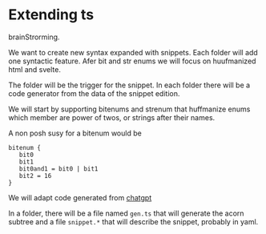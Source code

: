 # Extending ts

brainStrorming.

We want to create new syntax expanded with snippets.
Each folder will add one syntactic feature.
Afer bit and str enums we will focus on huufmanized html and svelte.

The folder will be the trigger for the snippet.
In each folder there will be a code generator from the data of
the snippet edition.

We will start by supporting bitenums and strenum that huffmanize enums which member are
power of twos, or strings after their names.

A non posh susy for a bitenum would be

```
bitenum {
   bit0 
   bit1 
   bit0and1 = bit0 | bit1
   bit2 = 16
}
```

We will adapt code generated from [chatgpt](https://chatgpt.com/share/69000f78-1abc-8001-9609-8fef1387a245)

In a folder, there will be a file named `gen.ts` that will generate the acorn subtree and
a file `snippet.*` that will describe the snippet, probably in yaml.
